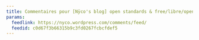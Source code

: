 ```yaml
---
title: Commentaires pour [Nÿco's blog] open standards & free/libre/opensource
params:
  feedlink: https://nyco.wordpress.com/comments/feed/
  feedid: c0d67f3b66315b9c3fd0267fcbcfdef5
---
```

